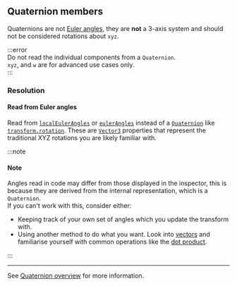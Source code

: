## Quaternion members

Quaternions are not [Euler angles](https://en.wikipedia.org/wiki/Euler_angles), they are **not** a 3-axis system and should not be considered rotations about `xyz`.

:::error  
Do not read the individual components from a `Quaternion`.  
`xyz`, and `w` are for advanced use cases only.  
:::

### Resolution

#### Read from Euler angles
Read from [`localEulerAngles`](https://docs.unity3d.com/ScriptReference/Transform-localEulerAngles.html) or [`eulerAngles`](https://docs.unity3d.com/ScriptReference/Transform-eulerAngles.html) instead of a [`Quaternion`](https://docs.unity3d.com/ScriptReference/Quaternion.html) like [`transform.rotation`](https://docs.unity3d.com/ScriptReference/Transform-rotation.html). These are [`Vector3`](https://docs.unity3d.com/ScriptReference/Vector3.html) properties that represent the traditional XYZ rotations you are likely familiar with.

:::note
#### Note
Angles read in code may differ from those displayed in the inspector, this is because they are derived from the internal representation, which is a `Quaternion`.  
If you can't work with this, consider either:
- Keeping track of your own set of angles which you update the transform with.
- Using another method to do what you want. Look into [vectors](https://docs.unity3d.com/Manual/VectorCookbook.html) and familiarise yourself with common operations like the [dot product](https://docs.unity3d.com/ScriptReference/Vector3.Dot.html).


:::

---

See [Quaternion overview](../../Info/Quaternions.md) for more information.